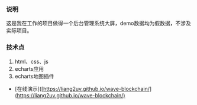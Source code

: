### 说明

  这是我在工作的项目做得一个后台管理系统大屏，demo数据均为假数据，不涉及实际项目。

### 技术点

  1. html、css、js
  2. echarts应用
  3. echarts地图插件

- [在线演示]([https://liang2uv.github.io/wave-blockchain/](https://liang2uv.github.io/wave-blockchain/)
